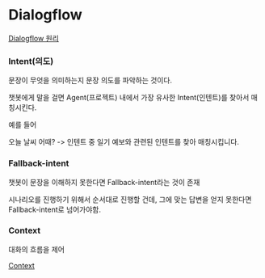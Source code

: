 # Dialogflow

[Dialogflow 원리](https://m.blog.naver.com/tlrror9496/221758495794)

### Intent(의도)

문장이 무엇을 의미하는지 문장 의도를 파악하는 것이다. 

챗봇에게 말을 걸면 Agent(프로젝트) 내에서 가장 유사한 Intent(인텐트)를 찾아서 매칭시킨다. 

예를 들어

오늘 날씨 어때? -> 인텐트 중 일기 예보와 관련된 인텐트를 찾아 매칭시킵니다. 


### Fallback-intent

챗봇이 문장을 이해하지 못한다면 Fallback-intent라는 것이 존재

시나리오를 진행하기 위해서 순서대로 진행할 건데, 그에 맞는 답변을 얻지 못한다면 Fallback-intent로 넘어가야함.

### Context

대화의 흐름을 제어

[Context](https://geundung.dev/75)
